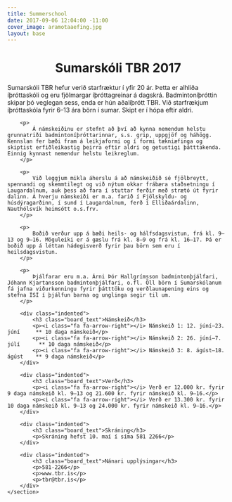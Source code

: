 ```yaml
---
title: Summerschool
date: 2017-09-06 12:04:00 -11:00
cover_image: aramotaaefing.jpg
layout: base
---
```


<head>
	<link href='http://fonts.googleapis.com/css?family=Lobster' rel='stylesheet' type='text/css'>
</head>
<body>
	<h1 class="board_text" align="center">Sumarskóli TBR 2017</h1>
	<section class="long_text">
		<p>
			Sumarskóli TBR hefur verið starfræktur í yfir 20 ár. Þetta er alhliða íþróttaskóli og eru fjölmargar íþróttagreinar á dagskrá. Badmintoníþróttin skipar þó veglegan sess, enda er hún aðalíþrótt TBR. Við starfrækjum íþróttaskóla fyrir 6–13 ára börn í sumar. Skipt er í hópa eftir aldri.
		</p>

		<p>
			Á námskeiðinu er stefnt að því að kynna nemendum helstu grunnatriði badmintoníþróttarinnar, s.s. grip, uppgjöf og háhögg. Kennslan fer bæði fram á leikjaformi og í formi tækniæfinga og skiptist erfiðleikastig þeirra eftir aldri og getustigi þátttakenda. Einnig kynnast nemendur helstu leikreglum.
		</p>

		<p>
			Við leggjum mikla áherslu á að námskeiðið sé fjölbreytt, spennandi og skemmtilegt og við nýtum okkar frábæra staðsetningu í Laugardalnum, auk þess að fara í stuttar ferðir með strætó út fyrir dalinn. Á hverju námskeiði er m.a. farið í Fjölskyldu- og húsdýragarðinn, í sund í Laugardalnum, ferð í Elliðaárdalinn, Nauthólsvík heimsótt o.s.frv.
		</p>

		<p>
			Boðið verður upp á bæði heils- og hálfsdagsvistun, frá kl. 9–13 og 9–16. Möguleiki er á gæslu frá kl. 8–9 og frá kl. 16–17. Þá er boðið upp á léttan hádegisverð fyrir þau börn sem eru í heilsdagsvistun.
		</p>

		<p>
			Þjálfarar eru m.a. Árni Þór Hallgrímsson badmintonþjálfari, Jóhann Kjartansson badmintonþjálfari, o.fl. Öll börn í Sumarskólanum fá jafna viðurkenningu fyrir þátttöku og verðlaunapening eins og stefna ÍSÍ í þjálfun barna og unglinga segir til um.
		</p>

		<div class="indented">
			<h3 class="board_text">Námskeið</h3>
			<p><i class="fa fa-arrow-right"></i> Námskeið 1: 12. júní–23. júní     ** 10 daga námskeið</p>
			<p><i class="fa fa-arrow-right"></i> Námskeið 2: 26. júní–7. júlí      ** 10 daga námskeið</p>
			<p><i class="fa fa-arrow-right"></i> Námskeið 3: 8. ágúst–18. ágúst    ** 9 daga námskeið</p>
		</div>

		<div class="indented">
			<h3 class="board_text">Verð</h3>
			<p><i class="fa fa-arrow-right"></i> Verð er 12.000 kr. fyrir 9 daga námskeið kl. 9–13 og 21.600 kr. fyrir námskeið kl. 9–16.</p>
			<p><i class="fa fa-arrow-right"></i> Verð er 13.300 kr. fyrir 10 daga námskeið kl. 9–13 og 24.000 kr. fyrir námskeið kl. 9–16.</p>
		</div>

		<div class="indented">
			<h3 class="board_text">Skráning</h3>
			<p>Skráning hefst 10. maí í síma 581 2266</p>
		</div>

		<div class="indented">
			<h3 class="board_text">Nánari upplýsingar</h3>
			<p>581-2266</p>
			<p>www.tbr.is</p>
			<p>tbr@tbr.is</p>
		</div>
	</section>
</body>
